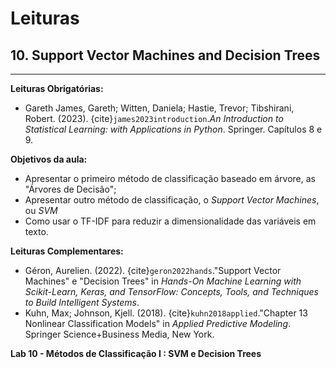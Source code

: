 # Leituras

## 10. Support Vector Machines and Decision Trees  
___

**Leituras Obrigatórias:**  
- Gareth James, Gareth; Witten, Daniela; Hastie, Trevor; Tibshirani, Robert. (2023). {cite}`james2023introduction`.*An Introduction to Statistical Learning: with Applications in Python*. Springer. Capítulos 8 e 9.  


**Objetivos da aula:**  
- Apresentar o primeiro método de classificação baseado em árvore, as "Árvores de Decisão";
- Apresentar outro método de classificação, o *Support Vector Machines*, ou *SVM*
- Como usar o TF-IDF para reduzir a dimensionalidade das variáveis em texto.  


**Leituras Complementares:**

- Géron, Aurelien. (2022). {cite}`geron2022hands`."Support Vector Machines" e "Decision Trees" in *Hands-On Machine Learning with Scikit-Learn, Keras, and TensorFlow: Concepts, Tools, and Techniques to Build Intelligent Systems*.  
- Kuhn, Max; Johnson, Kjell. (2018). {cite}`kuhn2018applied`."Chapter 13 Nonlinear Classification Models" in *Applied Predictive Modeling*. Springer Science+Business Media, New York.  



**Lab 10 - Métodos de Classificação I : SVM e Decision Trees**  






